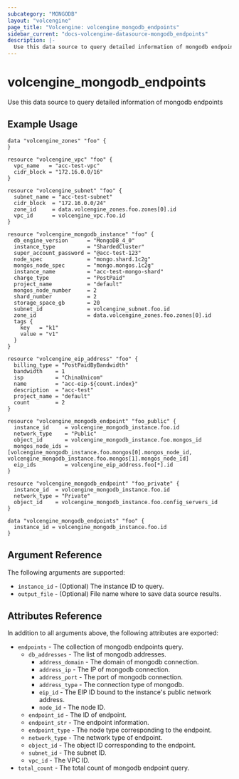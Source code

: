 ```yaml
---
subcategory: "MONGODB"
layout: "volcengine"
page_title: "Volcengine: volcengine_mongodb_endpoints"
sidebar_current: "docs-volcengine-datasource-mongodb_endpoints"
description: |-
  Use this data source to query detailed information of mongodb endpoints
---
```

# volcengine_mongodb_endpoints
Use this data source to query detailed information of mongodb endpoints
## Example Usage
```hcl
data "volcengine_zones" "foo" {
}

resource "volcengine_vpc" "foo" {
  vpc_name   = "acc-test-vpc"
  cidr_block = "172.16.0.0/16"
}

resource "volcengine_subnet" "foo" {
  subnet_name = "acc-test-subnet"
  cidr_block  = "172.16.0.0/24"
  zone_id     = data.volcengine_zones.foo.zones[0].id
  vpc_id      = volcengine_vpc.foo.id
}

resource "volcengine_mongodb_instance" "foo" {
  db_engine_version      = "MongoDB_4_0"
  instance_type          = "ShardedCluster"
  super_account_password = "@acc-test-123"
  node_spec              = "mongo.shard.1c2g"
  mongos_node_spec       = "mongo.mongos.1c2g"
  instance_name          = "acc-test-mongo-shard"
  charge_type            = "PostPaid"
  project_name           = "default"
  mongos_node_number     = 2
  shard_number           = 2
  storage_space_gb       = 20
  subnet_id              = volcengine_subnet.foo.id
  zone_id                = data.volcengine_zones.foo.zones[0].id
  tags {
    key   = "k1"
    value = "v1"
  }
}

resource "volcengine_eip_address" "foo" {
  billing_type = "PostPaidByBandwidth"
  bandwidth    = 1
  isp          = "ChinaUnicom"
  name         = "acc-eip-${count.index}"
  description  = "acc-test"
  project_name = "default"
  count        = 2
}

resource "volcengine_mongodb_endpoint" "foo_public" {
  instance_id     = volcengine_mongodb_instance.foo.id
  network_type    = "Public"
  object_id       = volcengine_mongodb_instance.foo.mongos_id
  mongos_node_ids = [volcengine_mongodb_instance.foo.mongos[0].mongos_node_id, volcengine_mongodb_instance.foo.mongos[1].mongos_node_id]
  eip_ids         = volcengine_eip_address.foo[*].id
}

resource "volcengine_mongodb_endpoint" "foo_private" {
  instance_id  = volcengine_mongodb_instance.foo.id
  network_type = "Private"
  object_id    = volcengine_mongodb_instance.foo.config_servers_id
}

data "volcengine_mongodb_endpoints" "foo" {
  instance_id = volcengine_mongodb_instance.foo.id
}
```
## Argument Reference
The following arguments are supported:
* `instance_id` - (Optional) The instance ID to query.
* `output_file` - (Optional) File name where to save data source results.

## Attributes Reference
In addition to all arguments above, the following attributes are exported:
* `endpoints` - The collection of mongodb endpoints query.
    * `db_addresses` - The list of mongodb addresses.
        * `address_domain` - The domain of mongodb connection.
        * `address_ip` - The IP of mongodb connection.
        * `address_port` - The port of mongodb connection.
        * `address_type` - The connection type of mongodb.
        * `eip_id` - The EIP ID bound to the instance's public network address.
        * `node_id` - The node ID.
    * `endpoint_id` - The ID of endpoint.
    * `endpoint_str` - The endpoint information.
    * `endpoint_type` - The node type corresponding to the endpoint.
    * `network_type` - The network type of endpoint.
    * `object_id` - The object ID corresponding to the endpoint.
    * `subnet_id` - The subnet ID.
    * `vpc_id` - The VPC ID.
* `total_count` - The total count of mongodb endpoint query.


